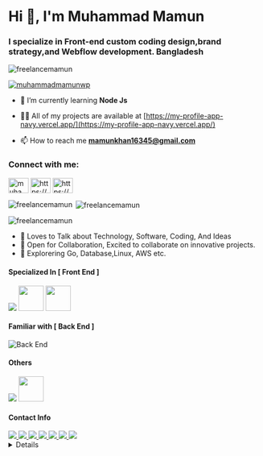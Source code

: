 <h1 align="left">Hi 👋, I'm Muhammad Mamun</h1>
<h3 align="left">I specialize in Front-end custom coding design,brand strategy,and Webflow development. Bangladesh</h3>

<p align="left"> <img src="https://komarev.com/ghpvc/?username=freelancemamun&label=Profile%20views&color=0e75b6&style=flat" alt="freelancemamun" /> </p>
<p align="left"> <a href="https://twitter.com/muhammadmamunwp" target="blank"><img src="https://img.shields.io/twitter/follow/muhammadmamunwp?logo=twitter&style=for-the-badge" alt="muhammadmamunwp" /></a> </p>

- 🌱 I’m currently learning **Node Js**

- 👨‍💻 All of my projects are available at [https://my-profile-app-navy.vercel.app/](https://my-profile-app-navy.vercel.app/)

- 📫 How to reach me **mamunkhan16345@gmail.com**

<h3 align="left">Connect with me:</h3>
<p align="left">

<a href="https://twitter.com/muhammadmamunwp" target="blank"><img align="center" src="https://raw.githubusercontent.com/rahuldkjain/github-profile-readme-generator/master/src/images/icons/Social/twitter.svg" alt="muhammadmamunwp" height="30" width="40" /></a>
<a href="https://linkedin.com/in/https://www.linkedin.com/in/muhammad-mamun-5010b3265/" target="blank"><img align="center" src="https://raw.githubusercontent.com/rahuldkjain/github-profile-readme-generator/master/src/images/icons/Social/linked-in-alt.svg" alt="https://www.linkedin.com/in/muhammad-mamun-5010b3265/" height="30" width="40" /></a>
<a href="https://fb.com/https://www.facebook.com/mamun16345" target="blank"><img align="center" src="https://raw.githubusercontent.com/rahuldkjain/github-profile-readme-generator/master/src/images/icons/Social/facebook.svg" alt="https://www.facebook.com/mamun16345" height="30" width="40" /></a>
</p>



<p><img align="left" src="https://github-readme-stats.vercel.app/api/top-langs?username=freelancemamun&show_icons=true&locale=en&layout=compact" alt="freelancemamun" /></p>

<p>&nbsp;<img align="center" src="https://github-readme-stats.vercel.app/api?username=freelancemamun&show_icons=true&locale=en" alt="freelancemamun" /></p>

<p><img align="center" src="https://github-readme-streak-stats.herokuapp.com/?user=freelancemamun&" alt="freelancemamun" /></p>





- 💬 Loves to Talk about Technology, Software, Coding, And Ideas
- 🤝 Open for Collaboration, Excited to collaborate on innovative projects.
- 🌱 Explorering Go, Database,Linux, AWS etc.

#### Specialized In [ Front End ]

<img src="https://skillicons.dev/icons?i=ts,next,tailwind,redux" /> <img src="https://encrypted-tbn0.gstatic.com/images?q=tbn:ANd9GcRW3Rlc7xaKXDRc67zoXeoNbzQRgd8-nsq6dA&s" width="50" /> <img src="https://seeklogo.com/images/R/react-query-logo-1340EA4CE9-seeklogo.com.png" width="50" />

#### Familiar with [ Back End ]

![Back End](https://skillicons.dev/icons?i=nodejs,express,mongodb,prisma)

#### Others

<img src="https://skillicons.dev/icons?i=linux,figma,supabase" /> <img src="./public/icons/notions.svg" width="50" />

#### Contact Info

<a href="mailto:mdkawsarislam2002@gmail.com">
    <img src="https://img.shields.io/badge/Email_me-323330?style=for-the-badge&logo=Gmail&logoColor=white" />
</a>
<a href="https://yeasin2002.netlify.app/">
   <img src="https://img.shields.io/badge/Portfolio-323330?style=for-the-badge&logo=Google-Chrome&logoColor=white" />
</a>
 <a href="https://www.linkedin.com/in/yeasin2002/">
       <img src="https://img.shields.io/badge/Linkedin-323330?style=for-the-badge&logo=linkedin&logoColor=white" />
    </a>
    
 <a href="https://www.facebook.com/yeasin2002.dev/">
       <img src="https://img.shields.io/badge/Facebook-323330?style=for-the-badge&logo=facebook&logoColor=white" />
    </a>
 
  <a href="https://twitter.com/yeasin2002_dev">
       <img src="https://img.shields.io/badge/Twitter-323330?style=for-the-badge&logo=twitter&logoColor=white" />
    </a>
<a href="https://leetcode.com/yeasin2002">
       <img src="https://img.shields.io/badge/leetcode-323330?style=for-the-badge&logo=leetcode&logoColor=white" />
    </a>

<a href="https://dev.to/yeasin2002">
       <img src="https://img.shields.io/badge/dev.to-323330?style=for-the-badge&logo=dev.to&logoColor=white" />
    </a>

<br  />

<details >
















